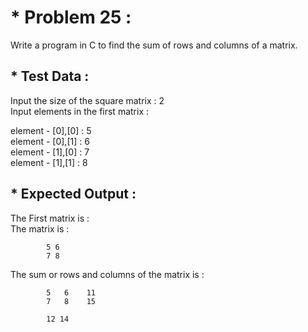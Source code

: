 # * Problem 25 :

Write a program in C to find the sum of rows and columns of a matrix.

## * Test Data : 

Input the size of the square matrix : 2  
Input elements in the first matrix :  

element - [0],[0] : 5  
element - [0],[1] : 6  
element - [1],[0] : 7  
element - [1],[1] : 8  

## * Expected Output :  

The First matrix is :  
The matrix is :  

            5 6
            7 8

The sum or rows and columns of the matrix is :  

            5   6    11
            7   8    15
            
            12 14
